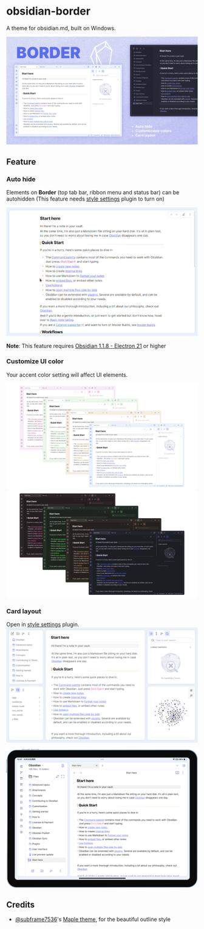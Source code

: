 # obsidian-border

A theme for obsidian.md, built on Windows.

![screenshot](cover-lg.png)

## Feature

### Auto hide

Elements on **Border** (top tab bar, ribbon menu and status bar) can be autohidden (This feature needs [style settings](https://github.com/mgmeyers/obsidian-style-settings) plugin to turn on)

![screenshot](img/screenshot.gif)

**Note**: This feature requires [Obsidian 1.1.8 - Electron 21](https://github.com/obsidianmd/obsidian-releases/releases/tag/v1.1.8-E21) or higher

### Customize UI color

Your accent color setting will affect UI elements.

![screenshot](img/screenshot-1.png)
![screenshot](img/screenshot-2.png)

### Card layout

Open in [style settings](https://github.com/mgmeyers/obsidian-style-settings) plugin.
![screenshot](img/card.png)

![screenshot](img/iPad.png)

## Credits

+ [@subframe7536](https://github.com/subframe7536)'s [Maple theme](https://github.com/subframe7536/obsidian-theme-maple), for the beautiful outline style
